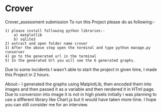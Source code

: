 # Crover
Crover_assessment submission
To run this Project please do as following:-

    1) please install following python libraries:-
        a) matplotlib
        b) sqlite3
    2) extract and open folder name crover
    3) After the above step open the terminal and type python manage.py runserver
    4) go to the generated url in the terminal
    5) In the generated Url you will see the 6 generated graphs.

Due to some incidents I wasn't able to start the project in given time, I made this Project in 2 hours.

About:-
   I generated the graphs using MatplotLib, then encoded them into images and then passed it as a variable and then rendered it in HTml page.
Due to conversion into image it is not in high pixels initially i was planning to use a different library like Chart.js but it would have  taken more time. I hope you can still consider me for an interview.

